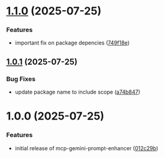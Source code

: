 # [1.1.0](https://github.com/andrea9293/mcp-gemini-prompt-enhancer/compare/v1.0.1...v1.1.0) (2025-07-25)


### Features

* important fix on package depencies ([749f18e](https://github.com/andrea9293/mcp-gemini-prompt-enhancer/commit/749f18e4b2acddecbfab921a07dc7185336ace93))

## [1.0.1](https://github.com/andrea9293/mcp-gemini-prompt-enhancer/compare/v1.0.0...v1.0.1) (2025-07-25)


### Bug Fixes

* update package name to include scope ([a74b847](https://github.com/andrea9293/mcp-gemini-prompt-enhancer/commit/a74b8479129633568f90642dacb6b8381cee6017))

# 1.0.0 (2025-07-25)


### Features

* initial release of mcp-gemini-prompt-enhancer ([012c29b](https://github.com/andrea9293/mcp-gemini-prompt-enhancer/commit/012c29b1cab88d067e0791ef607ec09f70c0b0ad))
